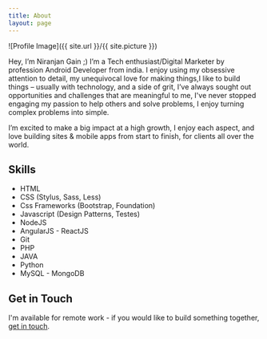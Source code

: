 ```yaml
---
title: About
layout: page
---
```

![Profile Image]({{ site.url }}/{{ site.picture }})

<p>Hey, I’m Niranjan Gain ;) I’m a Tech enthusiast/Digital Marketer by profession Android Developer from india.
I enjoy using my obsessive attention to detail, my unequivocal love for making things,I like to build things – usually with       technology, and a side of grit, I’ve always sought out opportunities and challenges that are meaningful to me, 
I've never stopped engaging my passion to help others and solve problems, I enjoy turning complex problems into simple.</p>

<p>I’m excited to make a big impact at a high growth, I enjoy each aspect, and love building sites & mobile apps from start to finish, for clients all over the world.</p>

<h2>Skills</h2>

<ul class="skill-list">
	<li>HTML</li>
	<li>CSS (Stylus, Sass, Less)</li>
	<li>Css Frameworks (Bootstrap, Foundation)</li>
	<li>Javascript (Design Patterns, Testes)</li>
	<li>NodeJS</li>
	<li>AngularJS - ReactJS</li>
	<li>Git</li>
	<li>PHP</li>
	<li>JAVA</li>
	<li>Python</li>
	<li>MySQL - MongoDB</li>
</ul>

<h2>Get in Touch</h2>

I'm available for remote work - if you would like to build something together, [get in touch](mailto:imniranjangain@email.com?subject=Your%20subject?&body=Hi,%20type%20your%20Message%20here!).
